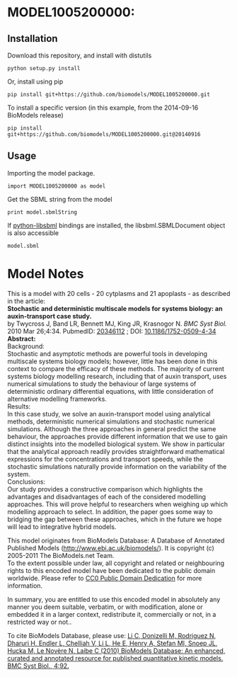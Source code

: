 # MODEL1005200000: 

## Installation

Download this repository, and install with distutils

`python setup.py install`

Or, install using pip

`pip install git+https://github.com/biomodels/MODEL1005200000.git`

To install a specific version (in this example, from the 2014-09-16 BioModels release)

`pip install git+https://github.com/biomodels/MODEL1005200000.git@20140916`

## Usage

Importing the model package.

`import MODEL1005200000 as model`

Get the SBML string from the model

`print model.sbmlString`

If [python-libsbml](https://pypi.python.org/pypi/python-libsbml) bindings are
installed, the libsbml.SBMLDocument object is also accessible

`model.sbml`


# Model Notes


This is a model with 20 cells - 20 cytplasms and 21 apoplasts - as described
in the article:  
**Stochastic and deterministic multiscale models for systems biology: an auxin-transport case study.**   
by Twycross J, Band LR, Bennett MJ, King JR, Krasnogor N. _BMC Syst Biol._
2010 Mar 26;4:34. PubmedID:
[20346112](http://www.ncbi.nlm.nih.gov/pubmed/20346112) ; DOI:
[10.1186/1752-0509-4-34](http://dx.doi.org/10.1186/1752-0509-4-34)  
**Abstract:**   
Background:  
Stochastic and asymptotic methods are powerful tools in developing multiscale
systems biology models; however, little has been done in this context to
compare the efficacy of these methods. The majority of current systems biology
modelling research, including that of auxin transport, uses numerical
simulations to study the behaviour of large systems of deterministic ordinary
differential equations, with little consideration of alternative modelling
frameworks.  
Results:  
In this case study, we solve an auxin-transport model using analytical
methods, deterministic numerical simulations and stochastic numerical
simulations. Although the three approaches in general predict the same
behaviour, the approaches provide different information that we use to gain
distinct insights into the modelled biological system. We show in particular
that the analytical approach readily provides straightforward mathematical
expressions for the concentrations and transport speeds, while the stochastic
simulations naturally provide information on the variability of the system.  
Conclusions:  
Our study provides a constructive comparison which highlights the advantages
and disadvantages of each of the considered modelling approaches. This will
prove helpful to researchers when weighing up which modelling approach to
select. In addition, the paper goes some way to bridging the gap between these
approaches, which in the future we hope will lead to integrative hybrid
models.

This model originates from BioModels Database: A Database of Annotated
Published Models (http://www.ebi.ac.uk/biomodels/). It is copyright (c)
2005-2011 The BioModels.net Team.  
To the extent possible under law, all copyright and related or neighbouring
rights to this encoded model have been dedicated to the public domain
worldwide. Please refer to [CC0 Public Domain
Dedication](http://creativecommons.org/publicdomain/zero/1.0/) for more
information.

In summary, you are entitled to use this encoded model in absolutely any
manner you deem suitable, verbatim, or with modification, alone or embedded it
in a larger context, redistribute it, commercially or not, in a restricted way
or not..  
  
To cite BioModels Database, please use: [Li C, Donizelli M, Rodriguez N,
Dharuri H, Endler L, Chelliah V, Li L, He E, Henry A, Stefan MI, Snoep JL,
Hucka M, Le Novère N, Laibe C (2010) BioModels Database: An enhanced, curated
and annotated resource for published quantitative kinetic models. BMC Syst
Biol., 4:92.](http://www.ncbi.nlm.nih.gov/pubmed/20587024)


